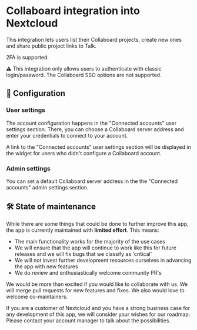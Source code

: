 # Collaboard integration into Nextcloud

This integration lets users list their Collaboard projects, create new ones and
share public project links to Talk.

2FA is supported.

:warning: This integration only allows users to authenticate with classic login/password.
The Collaboard SSO options are not supported.

## 🔧 Configuration

### User settings

The account configuration happens in the "Connected accounts" user settings section.
There, you can choose a Collaboard server address and enter your credentials to connect to your account.

A link to the "Connected accounts" user settings section will be displayed in the widget
for users who didn't configure a Collaboard account.

### Admin settings

You can set a default Collaboard server address in the the "Connected accounts" admin settings section.

## 🛠️ State of maintenance

While there are some things that could be done to further improve this app, the app is currently maintained with **limited effort**. This means:

* The main functionality works for the majority of the use cases
* We will ensure that the app will continue to work like this for future releases and we will fix bugs that we classify as 'critical'
* We will not invest further development resources ourselves in advancing the app with new features
* We do review and enthusiastically welcome community PR's

We would be more than excited if you would like to collaborate with us. We will merge pull requests for new features and fixes. We also would love to welcome co-maintainers.

If you are a customer of Nextcloud and you have a strong business case for any development of this app, we will consider your wishes for our roadmap. Please contact your account manager to talk about the possibilities.
